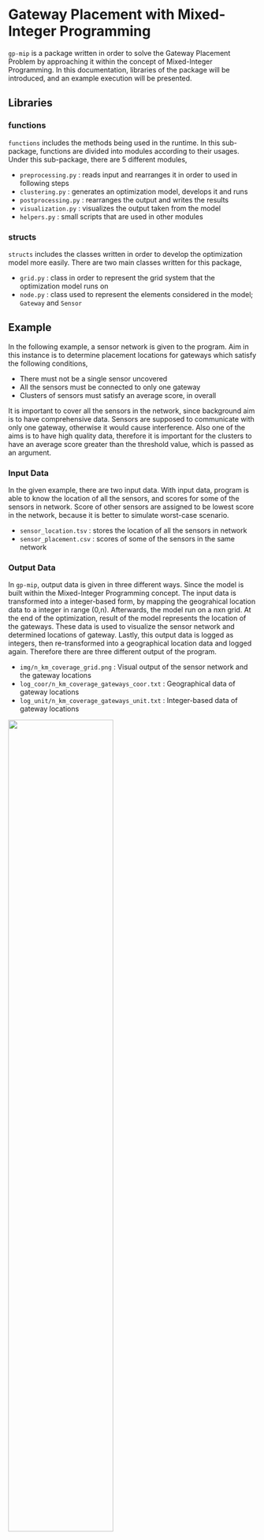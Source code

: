 # Gateway Placement with Mixed-Integer Programming

`gp-mip` is a package written in order to solve the Gateway Placement Problem by approaching it within the concept of Mixed-Integer Programming. In this documentation, libraries of the package will be introduced, and an example execution will be presented.


## Libraries 

### functions

`functions` includes the methods being used in the runtime. In this sub-package, functions are divided into modules according to their usages. Under this sub-package, there are 5 different modules,

  - `preprocessing.py` : reads input and rearranges it in order to used in following steps
  - `clustering.py` : generates an optimization model, develops it and runs 
  - `postprocessing.py` : rearranges the output and writes the results
  - `visualization.py` : visualizes the output taken from the model
  - `helpers.py` : small scripts that are used in other modules

### structs

`structs` includes the classes written in order to develop the optimization model more easily. There are two main classes written for this package,

  - `grid.py` : class in order to represent the grid system that the optimization model runs on
  - `node.py` : class used to represent the elements considered in the model; `Gateway` and `Sensor`


## Example

In the following example, a sensor network is given to the program. Aim in this instance is to determine placement locations for gateways which satisfy the following conditions,
   
   - There must not be a single sensor uncovered
   - All the sensors must be connected to only one gateway
   - Clusters of sensors must satisfy an average score, in overall

It is important to cover all the sensors in the network, since background aim is to have comprehensive data. Sensors are supposed to communicate with only one gateway, otherwise it would cause interference. Also one of the aims is to have high quality data, therefore it is important for the clusters to have an average score greater than the threshold value, which is passed as an argument.


### Input Data

In the given example, there are two input data. With input data, program is able to know the location of all the sensors, and scores for some of the sensors in network. Score of other sensors are assigned to be lowest score in the network, because it is better to simulate worst-case scenario.

  - `sensor_location.tsv` : stores the location of all the sensors in network
  - `sensor_placement.csv` : scores of some of the sensors in the same network

### Output Data

In `gp-mip`, output data is given in three different ways. Since the model is built within the Mixed-Integer Programming concept. The input data is transformed into a integer-based form, by mapping the geograhical location data to a integer in range (0,n). Afterwards, the model run on a nxn grid. At the end of the optimization, result of the model represents the location of the gateways. These data is used to visualize the sensor network and determined locations of gateway. Lastly, this output data is logged as integers, then re-transformed into a geographical location data and logged again. Therefore there are three different output of the program.

  - `img/n_km_coverage_grid.png` : Visual output of the sensor network and the gateway locations
  - `log_coor/n_km_coverage_gateways_coor.txt` : Geographical data of gateway locations
  - `log_unit/n_km_coverage_gateways_unit.txt` : Integer-based data of gateway locations

<img src="https://github.com/canbatuhan/gp-mip/blob/main/docs/output/img/top_30_sensors/10_km_coverage_grid.png" style="margin: auto; width: 65%;">
